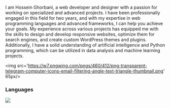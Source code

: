 <p>I am Hossein Ghorbani, a web developer and designer with a passion for working on specialized and advanced projects. I have been professionally engaged in this field for two years, and with my expertise in web programming languages and advanced frameworks, I can help you achieve your goals. My experience across various projects has equipped me with the skills to design and develop responsive websites, optimize them for search engines, and create custom WordPress themes and plugins. Additionally, I have a solid understanding of artificial intelligence and Python programming, which can be utilized in data analysis and machine learning projects.</p>

<img src='https://w7.pngwing.com/pngs/460/412/png-transparent-telegram-computer-icons-email-filtering-angle-text-triangle-thumbnail.png' 65px/>

<h3>Languages</h3>
<img src='https://skillicons.dev/icons?i=py,aiscript,opencv,cmake,js,html,css,bootstrap&perline=4' />
